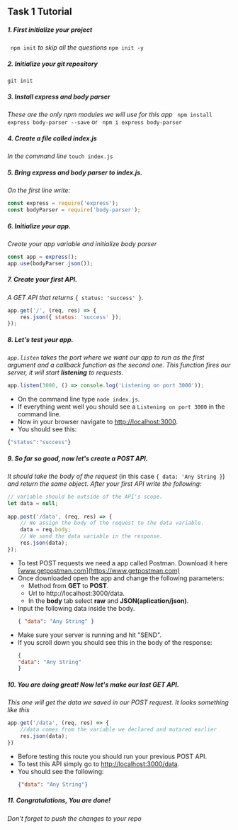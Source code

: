 ## Task 1 Tutorial

##### 1. First initialize your project
` npm init`
*to skip all the questions*
`npm init -y`

##### 2. Initialize your git repository
`git init`

##### 3. Install express and body parser
*These are the only npm modules we will use for this app*
` npm install express body-parser --save`
or
` npm i express body-parser`
##### 4. Create a file called index.js
*In the command line*
`touch index.js`
##### 5. Bring express and body parser to index.js.
*On the first line write:*
```javascript
const express = require('express');
const bodyParser = require('body-parser');
```
##### 6. Initialize your app.
*Create your app variable and initialize body parser*
```javascript
const app = express();
app.use(bodyParser.json());
```
##### 7. Create your first API.
*A GET API that returns* `{ status: 'success' }`.
```javascript
app.get('/', (req, res) => {
    res.json({ status: 'success' });
});
```
##### 8. Let's test your app.
*`app.listen` takes the port where we want our app to run as the first argument and a callback function as the second one.*
*This function fires our server, it will start __listening__ to requests.*
```javascript
app.listen(3000, () => console.log('Listening on port 3000'));
```
* On the command line type `node index.js`.
* If everything went well you should see a `Listening on port 3000` in the command line.
* Now in your browser navigate to [http://localhost:3000](http://localhost:3000).
* You should see this:
```javascript
{"status":"success"}
```
##### 9. So far so good, now let's create a POST API.
*It should take the body of the request* (in this case `{ data: 'Any String }`) *and return the same object.*
*After your first API write the following:*
```javascript
// variable should be outside of the API's scope.
let data = null;
    
app.post('/data', (req, res) => {
    // We assign the body of the request to the data variable.
    data = req.body;
    // We send the data variable in the response.
    res.json(data);
});
```
    
* To test POST requests we need a app called Postman. Download it here [www.getpostman.com](https://www.getpostman.com)
* Once downloaded open the app and change the following parameters:
    * Method from **GET** to **POST**.
    * Url to http://localhost:3000/data.
    * In the **body** tab select **raw** and **JSON(aplication/json)**.
* Input the following data inside the body.
    ```json
    { "data": "Any String" }
    ```
* Make sure your server is running and hit "SEND".
* If you scroll down you should see this in the body of the response:
    ```json
    {
    "data": "Any String"
    }
    ```
##### 10. You are doing great! Now let's make our last GET API.
*This one will get the data we saved in our POST request. It looks something like this*
```javascript
app.get('/data', (req, res) => {
    //data comes from the variable we declared and mutared earlier
    res.json(data);
})
```
* Before testing this route you should run your previous POST API.
* To test this API simply go to [http://localhost:3000/data](http://localhost:3000/data).
* You should see the following:
    ```json
    {"data": "Any String"}
    ```
##### 11. Congratulations, You are done!
*Don't forget to push the changes to your repo*